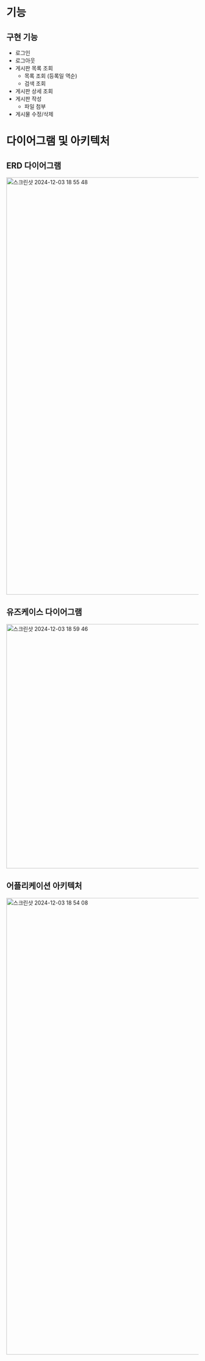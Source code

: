 # 기능
## 구현 기능
- 로그인
- 로그아웃
- 게시판 목록 조회
    - 목록 조회 (등록일 역순)
    - 검색 조회
- 게시판 상세 조회
- 게시판 작성
    - 파일 첨부
- 게시물 수정/삭제

# 다이어그램 및 아키텍처
## ERD 다이어그램
<img width="1091" alt="스크린샷 2024-12-03 18 55 48" src="https://github.com/user-attachments/assets/bffce87b-abfa-4314-866d-b2a5b70b7a62">

## 유즈케이스 다이어그램
<img width="639" alt="스크린샷 2024-12-03 18 59 46" src="https://github.com/user-attachments/assets/1ad869e7-470a-44aa-942f-76a56badfb56">

## 어플리케이션 아키텍처
<img width="1194" alt="스크린샷 2024-12-03 18 54 08" src="https://github.com/user-attachments/assets/77d87d89-602a-4866-ac4b-aabb0275ed42">
